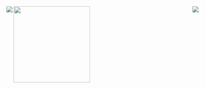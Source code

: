 <a href="https://github.com/anuraghazra/github-readme-stats" >
  <img src="https://github-readme-stats.vercel.app/api?username=Zimrahin&show_icons=true&theme=transparent&count_private=true&hide_border=true&hide_rank=true" align="left" />
</a>
<a href="https://github.com/anuraghazra/github-readme-stats" >
  <img src="https://github-readme-stats.vercel.app/api/top-langs/?username=Zimrahin&layout=compact&theme=transparent&hide_border=true" align="right" />
</a>
<a href="https://www.artstation.com/artwork/r9neD5">
  <img src="https://cdnb.artstation.com/p/assets/images/images/052/142/157/original/johan-cediel-rodriguez-pixel-artv2exp.gif?1659037637" align="center"  height="200"/>
</a>

